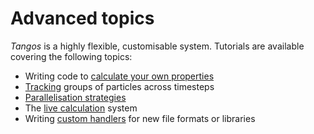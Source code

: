 Advanced topics
===============

_Tangos_ is a highly flexible, customisable system. Tutorials are available covering the following
topics:

 - Writing code to [calculate your own properties](custom_properties.md)
 - [Tracking](tracking.md) groups of particles across timesteps
 - [Parallelisation strategies](mpi.md)
 - The [live calculation](live_calculation.md) system
 - Writing [custom handlers](custom_output_handlers.md) for new file formats or libraries
